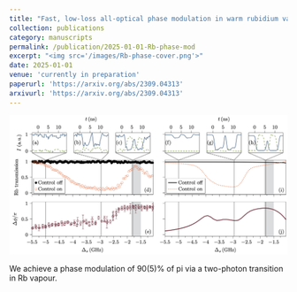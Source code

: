 ```yaml
---
title: "Fast, low-loss all-optical phase modulation in warm rubidium vapour"
collection: publications
category: manuscripts
permalink: /publication/2025-01-01-Rb-phase-mod
excerpt: "<img src='/images/Rb-phase-cover.png'>"
date: 2025-01-01
venue: 'currently in preparation'
paperurl: 'https://arxiv.org/abs/2309.04313'
arxivurl: 'https://arxiv.org/abs/2309.04313'
---
```


![image info](/images/Rb-phase-cover.png)

We achieve a phase modulation of 90(5)% of pi via a two-photon
transition in Rb vapour.
